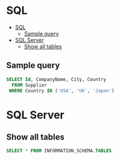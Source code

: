 # SQL

<!--ts-->
* [SQL](sql.md#sql)
   * [Sample query](sql.md#sample-query)
* [SQL Server](sql.md#sql-server)
   * [Show all tables](sql.md#show-all-tables)

<!-- Added by: runner, at: Wed Aug 11 09:39:23 UTC 2021 -->

<!--te-->

## Sample query

```sql
SELECT Id, CompanyName, City, Country
  FROM Supplier
 WHERE Country IN ('USA', 'UK', 'Japan')
```

# SQL Server

## Show all tables

```sql
SELECT * FROM INFORMATION_SCHEMA.TABLES
```
